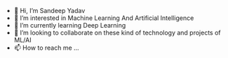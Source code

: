- 👋 Hi, I’m Sandeep Yadav
- 👀 I’m interested in Machine Learning And Artificial Intelligence
- 🌱 I’m currently learning Deep Learning
- 💞️ I’m looking to collaborate on these kind of technology and projects of ML/AI
- 📫 How to reach me ...

<!---
Sandeep-Yadav2/Sandeep-Yadav2 is a ✨ special ✨ repository because its `README.md` (this file) appears on your GitHub profile.
You can click the Preview link to take a look at your changes.
--->
